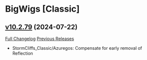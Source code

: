 # BigWigs [Classic]

## [v10.2.79](https://github.com/BigWigsMods/BigWigs_Classic/tree/v10.2.79) (2024-07-22)
[Full Changelog](https://github.com/BigWigsMods/BigWigs_Classic/compare/v10.2.78...v10.2.79) [Previous Releases](https://github.com/BigWigsMods/BigWigs_Classic/releases)

- StormCliffs\_Classic/Azuregos: Compensate for early removal of Reflection  
